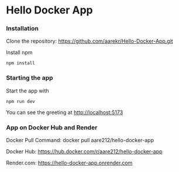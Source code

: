 # Hello Docker App

### Installation

Clone the repository: https://github.com/aarekr/Hello-Docker-App.git

Install npm
```
npm install
```

### Starting the app

Start the app with
```
npm run dev
```

You can see the greeting at <http://localhost:5173>

### App on Docker Hub and Render

Docker Pull Command: docker pull aare212/hello-docker-app

Docker Hub: https://hub.docker.com/r/aare212/hello-docker-app

Render.com: https://hello-docker-app.onrender.com
